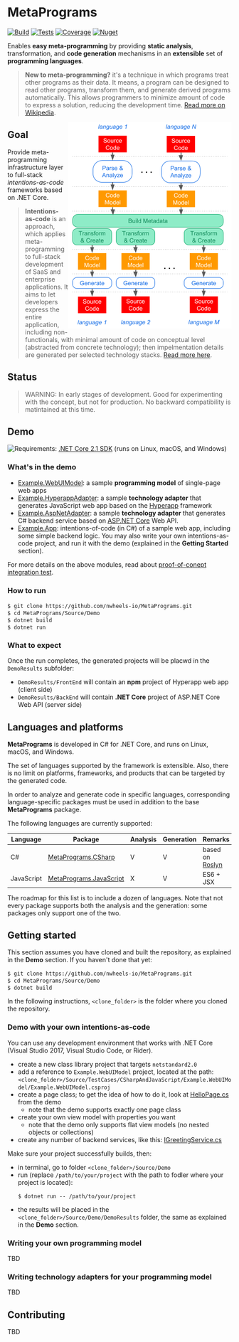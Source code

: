 MetaPrograms
=====

[![Build](https://img.shields.io/appveyor/ci/felix-b/metaprograms/master.svg)](https://ci.appveyor.com/project/felix-b/metaprograms)
[![Tests](https://img.shields.io/appveyor/tests/felix-b/metaprograms/master.svg)](https://ci.appveyor.com/project/felix-b/metaprograms)
[![Coverage](https://img.shields.io/codecov/c/github/nwheels-io/metaprograms/master.svg)](https://codecov.io/gh/nwheels-io/MetaPrograms)
[![Nuget](https://img.shields.io/nuget/vpre/MetaPrograms.svg)](http://www.nuget.org/packages/MetaPrograms/)

Enables **easy meta-programming** by providing **static analysis**, transformation, and **code generation** mechanisms in an **extensible** set of **programming languages**.

> **New to meta-programming?** it's a technique in which programs treat other programs as their data. It means, a program can be designed to read other programs, transform them, and generate derived programs automatically. This allows programmers to minimize amount of code to express a solution, reducing the development time. [Read more on Wikipedia](https://en.wikipedia.org/wiki/Metaprogramming).

<img align="right" width="367" height="463" src="Docs/concept-flow-narrow.png">

## Goal

Provide meta-programming infrastructure layer to full-stack _intentions-as-code_ frameworks based on .NET Core.

> **Intentions-as-code** is an approach, which applies meta-programming to full-stack development of SaaS and enterprise applications. It aims to let developers express the entire application, including non-functionals, with minimal amount of code on conceptual level (abstracted from concrete technology); then impelmentation details are generated per selected technology stacks. [Read more here](Docs/intentions-as-code.md).

## Status

> WARNING: In early stages of development. Good for experimenting with the concept, but not for production. No backward compatibility is matintained at this time. 

## Demo

<img src="Docs/concept-poc.png" align="left" />

Requirements: [.NET Core 2.1 SDK](https://www.microsoft.com/net/download/dotnet-core/2.1) (runs on Linux, macOS, and Windows)

### What's in the demo

- [Example.WebUIModel](Source/TestCases/CSharpAndJavaScript/Example.WebUIModel): a sample **programming model** of single-page web apps 
- [Example.HyperappAdapter](Source/TestCases/CSharpAndJavaScript/Example.HyperappAdapter): a sample **technology adapter** that generates JavaScript web app based on the [Hyperapp](https://github.com/hyperapp/hyperapp) framework 
- [Example.AspNetAdapter](Source/TestCases/CSharpAndJavaScript/Example.AspNetAdapter): a sample **technology adapter** that generates C# backend service based on [ASP.NET Core](https://github.com/aspnet/Home) Web API.
- [Example.App](Source/TestCases/CSharpAndJavaScript/Example.App): intentions-of-code (in C#) of a sample web app, including some simple backend logic. You may also write your own intentions-as-code project, and run it with the demo (explained in the **Getting Started** section).

For more details on the above modules, read about [proof-of-conept integration test](Docs/poc.md).

### How to run

```
$ git clone https://github.com/nwheels-io/MetaPrograms.git
$ cd MetaPrograms/Source/Demo
$ dotnet build
$ dotnet run
```

### What to expect

Once the run completes, the generated projects will be placwd in the `DemoResults` subfolder:
- `DemoResults/FrontEnd` will contain an **npm** project of Hyperapp web app (client side)
- `DemoResults/BackEnd` will contain **.NET Core** project of ASP.NET Core Web API (server side)

## Languages and platforms

**MetaPrograms** is developed in C# for .NET Core, and runs on Linux, macOS, and Windows. 

The set of languages supported by the framework is extensible. Also, there is no limit on platforms, frameworks, and products that can be targeted by the generated code.

In order to analyze and generate code in specific languages, corresponding language-specific packages must be used in addition to the base **MetaPrograms** package. 

The following languages are currently supported:

Language|Package|Analysis|Generation|Remarks
---|---|---|---|---
C#|[MetaPrograms.CSharp](Source/MetaPrograms.CSharp)|V|V|based on [Roslyn](https://github.com/dotnet/roslyn)
JavaScript|[MetaPrograms.JavaScript](Source/MetaPrograms.JavaScript)|X|V|ES6 + JSX

The roadmap for this list is to include a dozen of languages. Note that not every package supports both the analysis and the generation: some packages only support one of the two.

## Getting started

This section assumes you have cloned and built the repository, as explained in the **Demo** section. If you haven't done that yet:

```
$ git clone https://github.com/nwheels-io/MetaPrograms.git
$ cd MetaPrograms/Source/Demo
$ dotnet build
```

In the following instructions, `<clone_folder>` is the folder where you cloned the repository. 

### Demo with your own intentions-as-code

You can use any development environment that works with .NET Core (Visual Studio 2017, Visual Studio Code, or Rider).

- create a new class library project that targets `netstandard2.0`
- add a reference to `Example.WebUIModel` project, located at the path: `<clone_folder>/Source/TestCases/CSharpAndJavaScript/Example.WebUIModel/Example.WebUIModel.csproj` 
- create a page class; to get the idea of how to do it, look at [HelloPage.cs](Source/TestCases/CSharpAndJavaScript/Example.App/HelloPage.cs) from the demo
  - note that the demo supports exactly one page class
- create your own view model with properties you want
  - note that the demo only supports flat view models (no nested objects or collections)
- create any number of backend services, like this: [IGreetingService.cs](Source/TestCases/CSharpAndJavaScript/Example.App/Services/IGreetingService.cs)

Make sure your project successfully builds, then:

- in terminal, go to folder `<clone_folder>/Source/Demo` 
- run (replace `/path/to/your/project` with the path to fodler where your project is located):
  ```
  $ dotnet run -- /path/to/your/project
  ```
- the results will be placed in the `<clone_folder>/Source/Demo/DemoResults` folder, the same as explained in the **Demo** section.

### Writing your own programming model

TBD

### Writing technology adapters for your programming model

TBD

## Contributing

TBD
